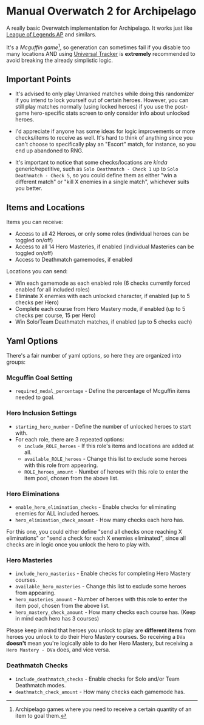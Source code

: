 <h1>Manual Overwatch 2 for Archipelago</h1>

A really basic Overwatch implementation for Archipelago. It works just like [League of Legends AP](https://github.com/gaithernOrg/LoLAP) and similars.

It's a _Mcguffin game_[^1], so generation can sometimes fail if you disable too many locations AND using [Universal Tracker](https://github.com/FarisTheAncient/Archipelago/releases) is **extremely** recommended to avoid breaking the already simplistic logic.

<h2>Important Points</h2>

- It's advised to only play Unranked matches while doing this randomizer if you intend to lock yourself out of certain heroes. However, you can still play matches normally (using locked heroes) if you use the post-game hero-specific stats screen to only consider info about unlocked heroes. 

- I'd appreciate if anyone has some ideas for logic improvements or more checks/items to receive as well. It's hard to think of anything since you can't choose to specifically play an "Escort" match, for instance, so you end up abandoned to RNG.

- It's important to notice that some checks/locations are _kinda_ generic/repetitive, such as `Solo Deathmatch - Check 1` up to `Solo Deathmatch - Check 5`, so you could define them as either "win a different match" or "kill X enemies in a single match", whichever suits you better.

<h2>Items and Locations</h2>

Items you can receive:

- Access to all 42 Heroes, or only some roles (individual heroes can be toggled on/off)
- Access to all 14 Hero Masteries, if enabled (individual Masteries can be toggled on/off)
- Access to Deathmatch gamemodes, if enabled

Locations you can send:

- Win each gamemode as each enabled role (6 checks currently forced enabled for all included roles)
- Eliminate X enemies with each unlocked character, if enabled (up to 5 checks per Hero)
- Complete each course from Hero Mastery mode, if enabled (up to 5 checks per course, 15 per Hero)
- Win Solo/Team Deathmatch matches, if enabled (up to 5 checks each)

<h2>Yaml Options</h2>
There's a fair number of yaml options, so here they are organized into groups:

<h3>Mcguffin Goal Setting</h3>

- `required_medal_percentage` - Define the percentage of Mcguffin items needed to goal.

<h3>Hero Inclusion Settings</h3>

- `starting_hero_number` - Define the number of unlocked heroes to start with.
- For each role, there are 3 repeated options:
  - `include_ROLE_heroes` - If this role's items and locations are added at all.
  - `available_ROLE_heroes` - Change this list to exclude some heroes with this role from appearing.
  - `ROLE_heroes_amount` - Number of heroes with this role to enter the item pool, chosen from the above list.

<h3>Hero Eliminations</h3>

- `enable_hero_elimination_checks` - Enable checks for eliminating enemies for ALL included heroes.
- `hero_elimination_check_amount` - How many checks each hero has.

For this one, you could either define "send all checks once reaching X eliminations" or "send a check for each X enemies eliminated", since all checks are in logic once you unlock the hero to play with.

<h3>Hero Masteries</h3>

- `include_hero_masteries` - Enable checks for completing Hero Mastery courses.
- `available_hero_masteries` - Change this list to exclude some heroes from appearing.
- `hero_masteries_amount` - Number of heroes with this role to enter the item pool, chosen from the above list.
- `hero_mastery_check_amount` - How many checks each course has. (Keep in mind each hero has 3 courses)

Please keep in mind that heroes you unlock to play are **different items** from heroes you unlock to do their Hero Mastery courses. So receiving a `DVa` **doesn't** mean you're logically able to do her Hero Mastery, but receiving a `Hero Mastery - DVa` does, and vice versa.

<h3>Deathmatch Checks</h3>

- `include_deathmatch_checks` - Enable checks for Solo and/or Team Deathmatch modes.
- `deathmatch_check_amount` - How many checks each gamemode has.


[^1]: Archipelago games where you need to receive a certain quantity of an item to goal them.
